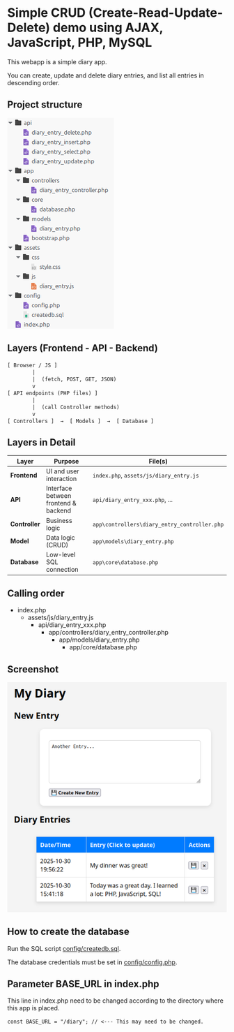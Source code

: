 # Simple CRUD (Create-Read-Update-Delete) demo using AJAX, JavaScript, PHP, MySQL 

This webapp is a simple diary app. 

You can create, update and delete diary entries, and list all entries in descending order.

## Project structure

![Project structure](structure.png)

## Layers (Frontend - API - Backend)

    [ Browser / JS ]
            |
            |  (fetch, POST, GET, JSON)
            v
    [ API endpoints (PHP files) ]
            |
            |  (call Controller methods)
            v
    [ Controllers ]  →  [ Models ]  →  [ Database ]

## Layers in Detail

| Layer          | Purpose                              | File(s)                         |
| -------------- | ------------------------------------ | ------------------------------------ |
| **Frontend**   | UI and user interaction              | `index.php`, `assets/js/diary_entry.js`              |
| **API**        | Interface between frontend & backend | `api/diary_entry_xxx.php`, ...       |
| **Controller** | Business logic                       | `app\controllers\diary_entry_controller.php` |
| **Model**      | Data logic (CRUD)                    | `app\models\diary_entry.php`                |
| **Database**   | Low-level SQL connection             | `app\core\database.php`              |

## Calling order

- index.php 
  - assets/js/diary_entry.js
    - api/diary_entry_xxx.php 
      - app/controllers/diary_entry_controller.php
        - app/models/diary_entry.php
          - app/core/database.php

## Screenshot

![Webapp Screenshot](webapp.png)

## How to create the database

Run the SQL script [config/createdb.sql](config/createdb.sql).

The database credentials must be set in [config/config.php](config/config.php).

## Parameter BASE_URL in index.php 

This line in index.php need to be changed according to the directory where this app is placed.

    const BASE_URL = "/diary"; // <--- This may need to be changed.
